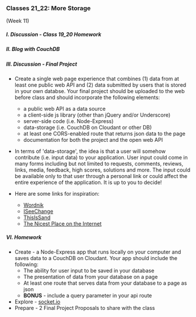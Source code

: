 ### Classes 21_22: More Storage 
(Week 11)

##### I. Discussion - Class 19_20 Homework

##### II. Blog with CouchDB

##### III. Discussion - Final Project
* Create a single web page experience that combines (1) data from at least one public web API and (2) data submitted by users that is stored in your own databse. Your final project should be uploaded to the web before class and should incorporate the following elements:
	* a public web API as a data source
	* a client-side js library (other than jQuery and/or Underscore)
	* server-side code (i.e. Node-Express)
	* data-storage (i.e. CouchDB on Cloudant or other DB)
	* at least one CORS-enabled route that returns json data to the page 
	* documentation for both the project and the open web API  	 

* In terms of 'data-storage', the idea is that a user will somehow contribute (i.e. input data) to your application. User input could come in many forms including but not limited to requests, comments, reviews, links, media, feedback, high scores, solutions and more. The input could be available only to that user through a personal link or could affect the entire experience of the application. It is up to you to decide! 

* Here are some links for inspiration:  
	* [Wordnik](https://www.wordnik.com/)
	* [ISeeChange](https://www.iseechange.org/)
	* [ThisIsSand](http://thisissand.com/)
	* [The Nicest Place on the Internet](http://thenicestplaceontheinter.net/)  
    
##### VI. Homework
* Create - a  Node-Express app that runs locally on your computer and saves data to a CouchDB on Cloudant. Your app should include the following:
	* The ability for user input to be saved in your database
	* The presentation of data from your database on a page
	* At least one route that serves data from your database to a page as json
	* **BONUS** - include a query parameter in your api route
* Explore - [socket.io](http://socket.io/)
* Prepare - 2 Final Project Proposals to share with the class

